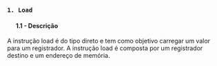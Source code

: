 ### **`1. Load`**

#### &nbsp; &nbsp; &nbsp; **1.1 - Descrição**
A instrução load é do tipo direto e tem como objetivo carregar um valor para um registrador. A instrução load é composta por um registrador destino e um endereço de memória.